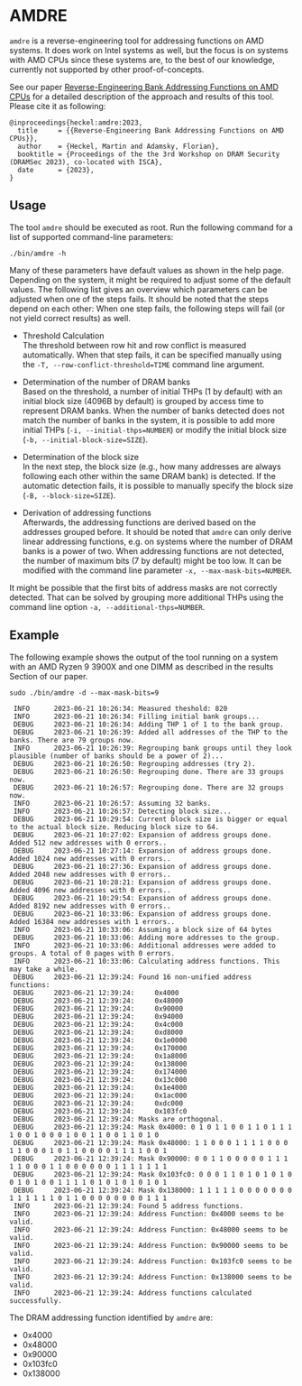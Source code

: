 # AMDRE
`amdre` is a reverse-engineering tool for addressing functions on AMD systems.
It does work on Intel systems as well, but the focus is on systems with AMD
CPUs since these systems are, to the best of our knowledge, currently not
supported by other proof-of-concepts.

See our paper [Reverse-Engineering Bank Addressing Functions on AMD
CPUs](https://dramsec.ethz.ch/papers/revengamd.pdf) for a detailed description
of the approach and results of this tool. Please cite it as following:

```
@inproceedings{heckel:amdre:2023,
  title     = {{Reverse-Engineering Bank Addressing Functions on AMD CPUs}},
  author    = {Heckel, Martin and Adamsky, Florian},
  booktitle = {Proceedings of the the 3rd Workshop on DRAM Security (DRAMSec 2023), co-located with ISCA},
  date      = {2023},
}
```

## Usage
The tool `amdre` should be executed as root. Run the following command for a
list of supported command-line parameters:
```
./bin/amdre -h
```
Many of these parameters have default values as shown in the help page.
Depending on the system, it might be required to adjust some of the default
values. The following list gives an overview which parameters can be adjusted
when one of the steps fails. It should be noted that the steps depend on each
other: When one step fails, the following steps will fail (or not yield
correct results) as well.

* Threshold Calculation  
The threshold between row hit and row conflict is measured automatically. When
that step fails, it can be specified manually using the
`-T, --row-conflict-threshold=TIME` command line argument.

* Determination of the number of DRAM banks  
Based on the threshold, a number of initial THPs (1 by default) with an initial
block size (4096B by default) is grouped by access time to represent DRAM banks.
When the number of banks detected does not match the number of banks in the
system, it is possible to add more initial THPs (`-i, --initial-thps=NUMBER`)
or modify the initial block size (`-b, --initial-block-size=SIZE`).

* Determination of the block size  
In the next step, the block size (e.g., how many addresses are always following
each other within the same DRAM bank) is detected. If the automatic detection
fails, it is possible to manually specify the block size
(`-B, --block-size=SIZE`).

* Derivation of addressing functions  
Afterwards, the addressing functions are derived based on the addresses grouped
before. It should be noted that `amdre` can only derive linear addressing
functions, e.g. on systems where the number of DRAM banks is a power of two.
When addressing functions are not detected, the number of maximum bits (7 by
default) might be too low. It can be modified with the command line parameter
`-x, --max-mask-bits=NUMBER`.

It might be possible that the first bits of address masks are not correctly
detected. That can be solved by grouping more additional THPs using the command
line option `-a, --additional-thps=NUMBER`.

## Example
The following example shows the output of the tool running on a system with an
AMD Ryzen 9 3900X and one DIMM as described in the results Section of our paper.

```
sudo ./bin/amdre -d --max-mask-bits=9
```

```
 INFO      2023-06-21 10:26:34: Measured theshold: 820
 INFO      2023-06-21 10:26:34: Filling initial bank groups...
 DEBUG     2023-06-21 10:26:34: Adding THP 1 of 1 to the bank group.
 DEBUG     2023-06-21 10:26:39: Added all addresses of the THP to the banks. There are 79 groups now.
 INFO      2023-06-21 10:26:39: Regrouping bank groups until they look plausible (number of banks should be a power of 2)...
 DEBUG     2023-06-21 10:26:50: Regrouping addresses (try 2).
 DEBUG     2023-06-21 10:26:50: Regrouping done. There are 33 groups now.
 DEBUG     2023-06-21 10:26:57: Regrouping done. There are 32 groups now.
 INFO      2023-06-21 10:26:57: Assuming 32 banks.
 INFO      2023-06-21 10:26:57: Detecting block size...
 DEBUG     2023-06-21 10:29:54: Current block size is bigger or equal to the actual block size. Reducing block size to 64.
 DEBUG     2023-06-21 10:27:02: Expansion of address groups done. Added 512 new addresses with 0 errors..
 DEBUG     2023-06-21 10:27:14: Expansion of address groups done. Added 1024 new addresses with 0 errors..
 DEBUG     2023-06-21 10:27:36: Expansion of address groups done. Added 2048 new addresses with 0 errors..
 DEBUG     2023-06-21 10:28:21: Expansion of address groups done. Added 4096 new addresses with 0 errors..
 DEBUG     2023-06-21 10:29:54: Expansion of address groups done. Added 8192 new addresses with 0 errors..
 DEBUG     2023-06-21 10:33:06: Expansion of address groups done. Added 16384 new addresses with 1 errors..
 INFO      2023-06-21 10:33:06: Assuming a block size of 64 bytes
 DEBUG     2023-06-21 10:33:06: Adding more addresses to the group.
 INFO      2023-06-21 10:33:06: Additional addresses were added to groups. A total of 0 pages with 0 errors.
 INFO      2023-06-21 10:33:06: Calculating address functions. This may take a while.
 DEBUG     2023-06-21 12:39:24: Found 16 non-unified address functions:
 DEBUG     2023-06-21 12:39:24: 	0x4000
 DEBUG     2023-06-21 12:39:24: 	0x48000
 DEBUG     2023-06-21 12:39:24: 	0x90000
 DEBUG     2023-06-21 12:39:24: 	0x94000
 DEBUG     2023-06-21 12:39:24: 	0x4c000
 DEBUG     2023-06-21 12:39:24: 	0xd8000
 DEBUG     2023-06-21 12:39:24: 	0x1e0000
 DEBUG     2023-06-21 12:39:24: 	0x170000
 DEBUG     2023-06-21 12:39:24: 	0x1a8000
 DEBUG     2023-06-21 12:39:24: 	0x138000
 DEBUG     2023-06-21 12:39:24: 	0x174000
 DEBUG     2023-06-21 12:39:24: 	0x13c000
 DEBUG     2023-06-21 12:39:24: 	0x1e4000
 DEBUG     2023-06-21 12:39:24: 	0x1ac000
 DEBUG     2023-06-21 12:39:24: 	0xdc000
 DEBUG     2023-06-21 12:39:24: 	0x103fc0
 DEBUG     2023-06-21 12:39:24: Masks are orthogonal.
 DEBUG     2023-06-21 12:39:24: Mask 0x4000: 0 1 0 1 1 0 0 1 1 0 1 1 1 1 0 0 1 0 0 0 1 0 0 1 1 0 0 1 1 0 1 0
 DEBUG     2023-06-21 12:39:24: Mask 0x48000: 1 1 0 0 0 1 1 1 1 0 0 0 1 1 0 0 0 1 0 1 1 0 0 0 0 1 1 1 1 0 0 1
 DEBUG     2023-06-21 12:39:24: Mask 0x90000: 0 0 1 1 0 0 0 0 0 1 1 1 1 1 0 0 0 1 1 0 0 0 0 0 0 1 1 1 1 1 1 1
 DEBUG     2023-06-21 12:39:24: Mask 0x103fc0: 0 0 0 1 1 0 1 0 1 0 1 0 0 1 0 1 0 0 1 1 1 1 0 1 0 1 0 1 0 1 0 1
 DEBUG     2023-06-21 12:39:24: Mask 0x138000: 1 1 1 1 1 0 0 0 0 0 0 0 1 1 1 1 1 1 0 1 1 0 0 0 0 0 0 0 0 1 1 1
 INFO      2023-06-21 12:39:24: Found 5 address functions.
 INFO      2023-06-21 12:39:24: Address Function: 0x4000 seems to be valid.
 INFO      2023-06-21 12:39:24: Address Function: 0x48000 seems to be valid.
 INFO      2023-06-21 12:39:24: Address Function: 0x90000 seems to be valid.
 INFO      2023-06-21 12:39:24: Address Function: 0x103fc0 seems to be valid.
 INFO      2023-06-21 12:39:24: Address Function: 0x138000 seems to be valid.
 INFO      2023-06-21 12:39:24: Address functions calculated successfully.
```

The DRAM addressing function identified by `amdre` are:
* 0x4000
* 0x48000
* 0x90000
* 0x103fc0
* 0x138000
